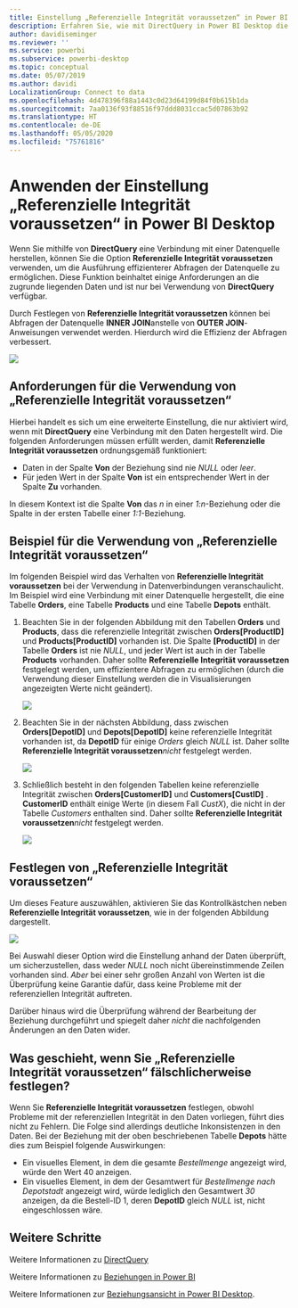```yaml
---
title: Einstellung „Referenzielle Integrität voraussetzen“ in Power BI Desktop
description: Erfahren Sie, wie mit DirectQuery in Power BI Desktop die referenzielle Integrität vorausgesetzt werden kann.
author: davidiseminger
ms.reviewer: ''
ms.service: powerbi
ms.subservice: powerbi-desktop
ms.topic: conceptual
ms.date: 05/07/2019
ms.author: davidi
LocalizationGroup: Connect to data
ms.openlocfilehash: 4d478396f88a1443c0d23d64199d84f0b615b1da
ms.sourcegitcommit: 7aa0136f93f88516f97ddd8031ccac5d07863b92
ms.translationtype: HT
ms.contentlocale: de-DE
ms.lasthandoff: 05/05/2020
ms.locfileid: "75761816"
---
```

# <a name="apply-the-assume-referential-integrity-setting-in-power-bi-desktop"></a>Anwenden der Einstellung „Referenzielle Integrität voraussetzen“ in Power BI Desktop
Wenn Sie mithilfe von **DirectQuery** eine Verbindung mit einer Datenquelle herstellen, können Sie die Option **Referenzielle Integrität voraussetzen** verwenden, um die Ausführung effizienterer Abfragen der Datenquelle zu ermöglichen. Diese Funktion beinhaltet einige Anforderungen an die zugrunde liegenden Daten und ist nur bei Verwendung von **DirectQuery** verfügbar.

Durch Festlegen von **Referenzielle Integrität voraussetzen** können bei Abfragen der Datenquelle **INNER JOIN**anstelle von **OUTER JOIN**-Anweisungen verwendet werden. Hierdurch wird die Effizienz der Abfragen verbessert.

![](media/desktop-assume-referential-integrity/assume-referential-integrity_1.png)

## <a name="requirements-for-using-assume-referential-integrity"></a>Anforderungen für die Verwendung von „Referenzielle Integrität voraussetzen“
Hierbei handelt es sich um eine erweiterte Einstellung, die nur aktiviert wird, wenn mit **DirectQuery** eine Verbindung mit den Daten hergestellt wird. Die folgenden Anforderungen müssen erfüllt werden, damit **Referenzielle Integrität voraussetzen** ordnungsgemäß funktioniert:

* Daten in der Spalte **Von** der Beziehung sind nie *NULL* oder *leer*.
* Für jeden Wert in der Spalte **Von** ist ein entsprechender Wert in der Spalte **Zu** vorhanden.

In diesem Kontext ist die Spalte **Von** das *n* in einer *1:n*-Beziehung oder die Spalte in der ersten Tabelle einer *1:1*-Beziehung.

## <a name="example-of-using-assume-referential-integrity"></a>Beispiel für die Verwendung von „Referenzielle Integrität voraussetzen“
Im folgenden Beispiel wird das Verhalten von **Referenzielle Integrität voraussetzen** bei der Verwendung in Datenverbindungen veranschaulicht. Im Beispiel wird eine Verbindung mit einer Datenquelle hergestellt, die eine Tabelle **Orders**, eine Tabelle **Products** und eine Tabelle **Depots** enthält.

1. Beachten Sie in der folgenden Abbildung mit den Tabellen **Orders** und **Products**, dass die referenzielle Integrität zwischen **Orders[ProductID]** und **Products[ProductID]** vorhanden ist. Die Spalte **[ProductID]** in der Tabelle **Orders** ist nie *NULL*, und jeder Wert ist auch in der Tabelle **Products** vorhanden. Daher sollte **Referenzielle Integrität voraussetzen** festgelegt werden, um effizientere Abfragen zu ermöglichen (durch die Verwendung dieser Einstellung werden die in Visualisierungen angezeigten Werte nicht geändert).
   
   ![](media/desktop-assume-referential-integrity/assume-referential-integrity_2.png)
2. Beachten Sie in der nächsten Abbildung, dass zwischen **Orders[DepotID]** und **Depots[DepotID]** keine referenzielle Integrität vorhanden ist, da **DepotID** für einige *Orders* gleich *NULL* ist. Daher sollte **Referenzielle Integrität voraussetzen***nicht* festgelegt werden.
   
   ![](media/desktop-assume-referential-integrity/assume-referential-integrity_3.png)
3. Schließlich besteht in den folgenden Tabellen keine referenzielle Integrität zwischen **Orders[CustomerID]** und **Customers[CustID]** . **CustomerID** enthält einige Werte (in diesem Fall *CustX*), die nicht in der Tabelle *Customers* enthalten sind. Daher sollte **Referenzielle Integrität voraussetzen***nicht* festgelegt werden.
   
   ![](media/desktop-assume-referential-integrity/assume-referential-integrity_4.png)

## <a name="setting-assume-referential-integrity"></a>Festlegen von „Referenzielle Integrität voraussetzen“
Um dieses Feature auszuwählen, aktivieren Sie das Kontrollkästchen neben **Referenzielle Integrität voraussetzen**, wie in der folgenden Abbildung dargestellt.

![](media/desktop-assume-referential-integrity/assume-referential-integrity_1.png)

Bei Auswahl dieser Option wird die Einstellung anhand der Daten überprüft, um sicherzustellen, dass weder *NULL* noch nicht übereinstimmende Zeilen vorhanden sind. *Aber* bei einer sehr großen Anzahl von Werten ist die Überprüfung keine Garantie dafür, dass keine Probleme mit der referenziellen Integrität auftreten.

Darüber hinaus wird die Überprüfung während der Bearbeitung der Beziehung durchgeführt und spiegelt daher *nicht* die nachfolgenden Änderungen an den Daten wider.

## <a name="what-happens-if-you-incorrectly-set-assume-referential-integrity"></a>Was geschieht, wenn Sie „Referenzielle Integrität voraussetzen“ fälschlicherweise festlegen?
Wenn Sie **Referenzielle Integrität voraussetzen** festlegen, obwohl Probleme mit der referenziellen Integrität in den Daten vorliegen, führt dies nicht zu Fehlern. Die Folge sind allerdings deutliche Inkonsistenzen in den Daten. Bei der Beziehung mit der oben beschriebenen Tabelle **Depots** hätte dies zum Beispiel folgende Auswirkungen:

* Ein visuelles Element, in dem die gesamte *Bestellmenge* angezeigt wird, würde den Wert 40 anzeigen.
* Ein visuelles Element, in dem der Gesamtwert für *Bestellmenge nach Depotstadt* angezeigt wird, würde lediglich den Gesamtwert *30* anzeigen, da die Bestell-ID 1, deren **DepotID** gleich *NULL* ist, nicht eingeschlossen wäre.

## <a name="next-steps"></a>Weitere Schritte
Weitere Informationen zu [DirectQuery](desktop-use-directquery.md)

Weitere Informationen zu [Beziehungen in Power BI](desktop-create-and-manage-relationships.md)

Weitere Informationen zur [Beziehungsansicht in Power BI Desktop](desktop-relationship-view.md).

